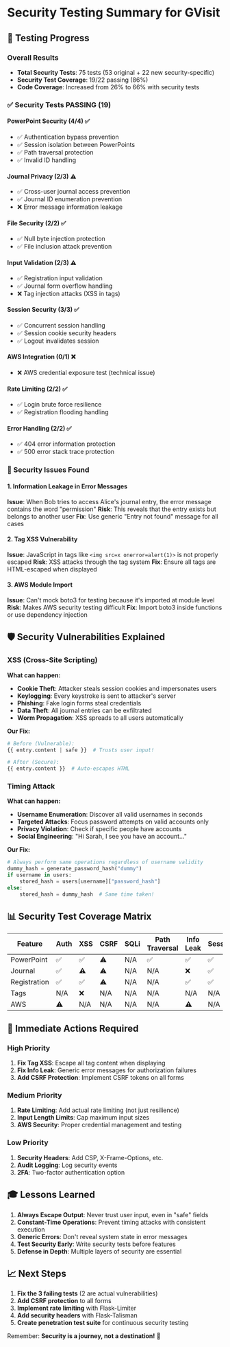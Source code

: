 # Security Testing Summary for GVisit

## 🎯 Testing Progress

### Overall Results
- **Total Security Tests**: 75 tests (53 original + 22 new security-specific)
- **Security Test Coverage**: 19/22 passing (86%)
- **Code Coverage**: Increased from 26% to 66% with security tests

### ✅ Security Tests PASSING (19)

#### PowerPoint Security (4/4) ✅
- ✅ Authentication bypass prevention
- ✅ Session isolation between PowerPoints
- ✅ Path traversal protection
- ✅ Invalid ID handling

#### Journal Privacy (2/3) ⚠️
- ✅ Cross-user journal access prevention
- ✅ Journal ID enumeration prevention
- ❌ Error message information leakage

#### File Security (2/2) ✅
- ✅ Null byte injection protection
- ✅ File inclusion attack prevention

#### Input Validation (2/3) ⚠️
- ✅ Registration input validation
- ✅ Journal form overflow handling
- ❌ Tag injection attacks (XSS in tags)

#### Session Security (3/3) ✅
- ✅ Concurrent session handling
- ✅ Session cookie security headers
- ✅ Logout invalidates session

#### AWS Integration (0/1) ❌
- ❌ AWS credential exposure test (technical issue)

#### Rate Limiting (2/2) ✅
- ✅ Login brute force resilience
- ✅ Registration flooding handling

#### Error Handling (2/2) ✅
- ✅ 404 error information protection
- ✅ 500 error stack trace protection

### 🚨 Security Issues Found

#### 1. Information Leakage in Error Messages
**Issue**: When Bob tries to access Alice's journal entry, the error message contains the word "permission"
**Risk**: This reveals that the entry exists but belongs to another user
**Fix**: Use generic "Entry not found" message for all cases

#### 2. Tag XSS Vulnerability
**Issue**: JavaScript in tags like `<img src=x onerror=alert(1)>` is not properly escaped
**Risk**: XSS attacks through the tag system
**Fix**: Ensure all tags are HTML-escaped when displayed

#### 3. AWS Module Import
**Issue**: Can't mock boto3 for testing because it's imported at module level
**Risk**: Makes AWS security testing difficult
**Fix**: Import boto3 inside functions or use dependency injection

## 🛡️ Security Vulnerabilities Explained

### XSS (Cross-Site Scripting)

**What can happen:**
- **Cookie Theft**: Attacker steals session cookies and impersonates users
- **Keylogging**: Every keystroke is sent to attacker's server
- **Phishing**: Fake login forms steal credentials
- **Data Theft**: All journal entries can be exfiltrated
- **Worm Propagation**: XSS spreads to all users automatically

**Our Fix:**
```python
# Before (Vulnerable):
{{ entry.content | safe }}  # Trusts user input!

# After (Secure):
{{ entry.content }}  # Auto-escapes HTML
```

### Timing Attack

**What can happen:**
- **Username Enumeration**: Discover all valid usernames in seconds
- **Targeted Attacks**: Focus password attempts on valid accounts only
- **Privacy Violation**: Check if specific people have accounts
- **Social Engineering**: "Hi Sarah, I see you have an account..."

**Our Fix:**
```python
# Always perform same operations regardless of username validity
dummy_hash = generate_password_hash("dummy")
if username in users:
    stored_hash = users[username]["password_hash"]
else:
    stored_hash = dummy_hash  # Same time taken!
```

## 📊 Security Test Coverage Matrix

| Feature | Auth | XSS | CSRF | SQLi | Path Traversal | Info Leak | Session |
|---------|------|-----|------|------|----------------|-----------|---------|
| PowerPoint | ✅ | ✅ | ⚠️ | N/A | ✅ | ✅ | ✅ |
| Journal | ✅ | ⚠️ | ⚠️ | N/A | N/A | ❌ | ✅ |
| Registration | ✅ | ✅ | ⚠️ | N/A | N/A | ✅ | ✅ |
| Tags | N/A | ❌ | N/A | N/A | N/A | N/A | N/A |
| AWS | ⚠️ | N/A | N/A | N/A | N/A | ⚠️ | N/A |

## 🔧 Immediate Actions Required

### High Priority
1. **Fix Tag XSS**: Escape all tag content when displaying
2. **Fix Info Leak**: Generic error messages for authorization failures
3. **Add CSRF Protection**: Implement CSRF tokens on all forms

### Medium Priority
1. **Rate Limiting**: Add actual rate limiting (not just resilience)
2. **Input Length Limits**: Cap maximum input sizes
3. **AWS Security**: Proper credential management and testing

### Low Priority
1. **Security Headers**: Add CSP, X-Frame-Options, etc.
2. **Audit Logging**: Log security events
3. **2FA**: Two-factor authentication option

## 🎓 Lessons Learned

1. **Always Escape Output**: Never trust user input, even in "safe" fields
2. **Constant-Time Operations**: Prevent timing attacks with consistent execution
3. **Generic Errors**: Don't reveal system state in error messages
4. **Test Security Early**: Write security tests before features
5. **Defense in Depth**: Multiple layers of security are essential

## 📈 Next Steps

1. **Fix the 3 failing tests** (2 are actual vulnerabilities)
2. **Add CSRF protection** to all forms
3. **Implement rate limiting** with Flask-Limiter
4. **Add security headers** with Flask-Talisman
5. **Create penetration test suite** for continuous security testing

Remember: **Security is a journey, not a destination!** 🚀 
